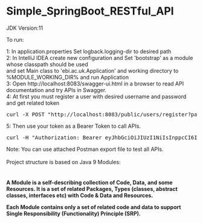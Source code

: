 # Simple_SpringBoot_RESTful_API

JDK Version:11<br>

To run:

1: In application.properties Set logback.logging-dir to desired path <br>
2: In IntelliJ IDEA create new configuration and Set 'bootstrap' as a module whose classpath should be used <br>and set Main class to 'ebi.ac.uk.Application' and working directory to %MODULE_WORKING_DIR% and run Application<br>
3: Open http://localhost:8083/swagger-ui.html in a browser to read API documentation and try APIs in Swagger.<br>
4: At first you must register a user with desired username and password and get related token<br>  
<pre>curl -X POST "http://localhost:8083/public/users/register?password=testuser&username=testpass" -H "accept: */*"</pre>
5: Then use your token as a Bearer Token to call APIs.<br>
<pre>curl -H "Authorization: Bearer eyJhbGciOiJIUzI1NiIsInppcCI6Ikd..." http://localhost:8083/api/people/allpeople</pre>
Note: You can use attached Postman export file to test all APIs.<br><br>
Project structure is based on Java 9 Modules:<br><br>
<h4>A Module is a self-describing collection of Code, Data, and some Resources. It is a set of related Packages, Types (classes, abstract classes, interfaces etc) with Code & Data and Resources.<br>

Each Module contains only a set of related code and data to support Single Responsibility (Functionality) Principle (SRP).</h4>
